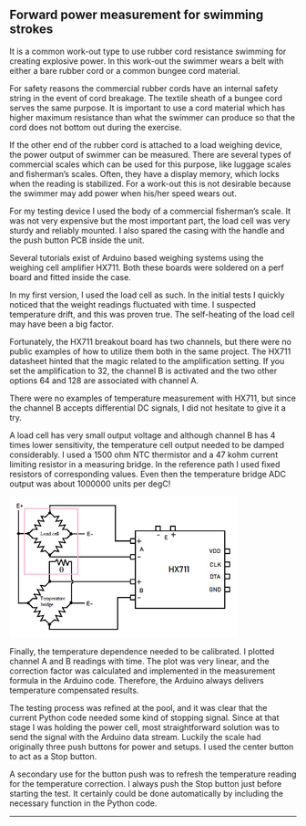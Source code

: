## Forward power measurement for swimming strokes
It is a common work-out type to use rubber cord resistance swimming for creating explosive power. In this work-out the swimmer wears a belt 
with either a bare rubber cord or a common bungee cord material.

For safety reasons the commercial rubber cords have an internal safety string in the event of cord breakage. 
The textile sheath of a bungee cord serves the same purpose. It is important to use a cord material which has higher maximum resistance 
than what the swimmer can produce so that the cord does not bottom out during the exercise.

If the other end of the rubber cord is attached to a load weighing device, the power output of swimmer can be measured. There are several types of commercial scales
which can be used for this purpose, like luggage scales and fisherman’s scales. Often, they have a display memory, which locks when the reading is stabilized.
For a work-out this is not desirable because the swimmer may add power when his/her speed wears out.

For my testing device I used the body of a commercial fisherman’s scale. It was not very expensive but the most important part, the load cell was very sturdy and 
reliably mounted. I also spared the casing with the handle and the push button PCB inside the unit.

Several tutorials exist of Arduino based weighing systems using the weighing cell amplifier HX711. Both these boards were soldered on a perf board and fitted inside the case.

In my first version, I used the load cell as such. In the initial tests I quickly noticed that the weight readings fluctuated with time. I suspected temperature drift, 
and this was proven true. The self-heating of the load cell may have been a big factor.

Fortunately, the HX711 breakout board has two channels, but there were no public examples of how to utilize them both in the same project.
The HX711 datasheet hinted that the magic related to the amplification setting. 
If you set the amplification to 32, the channel B is activated and the two other options 64 and 128 are associated with channel A.

There were no examples of temperature measurement with HX711, but since the channel B accepts differential DC signals, I did not hesitate to give it a try.

A load cell has very small output voltage and although channel B has 4 times lower sensitivity, the temperature cell output needed to be damped considerably.
I used a 1500 ohm NTC thermistor and a 47 kohm current limiting resistor in a measuring bridge. In the reference path I used fixed resistors 
of corresponding values. Even then the temperature bridge ADC output was about 1000000 units per degC!

<img src="HX711.png" width=400>

Finally, the temperature dependence needed to be calibrated. I plotted channel A and B readings with time. The plot was very linear, and the correction factor
was calculated and implemented in the measurement formula in the Arduino code. Therefore, the Arduino always delivers temperature compensated results.</p>
<p>The testing process was refined at the pool, and it was clear that the current Python code needed some kind of stopping signal.
Since at that stage I was holding the power cell, most straightforward solution was to send the signal with the Arduino data stream.
Luckily the scale had originally three push buttons for power and setups. I used the center button to act as a Stop button.
  
A secondary use for the button push was to refresh the temperature reading for the temperature correction. I always push the Stop button just before starting the test. 
It certainly could be done automatically by including the necessary function in the Python code.
<hr>
